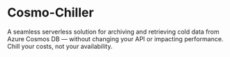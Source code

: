 # Cosmo-Chiller
A seamless serverless solution for archiving and retrieving cold data from Azure Cosmos DB — without changing your API or impacting performance. Chill your costs, not your availability.
